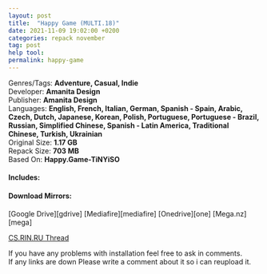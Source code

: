 ```yaml
---
layout: post
title:  "Happy Game (MULTI.18)"
date: 2021-11-09 19:02:00 +0200
categories: repack november
tag: post
help tool:                                                                                               |
permalink: happy-game
---
```

Genres/Tags: **Adventure, Casual, Indie**                                                                                      
Developer: **Amanita Design**                                                                            
Publisher: **Amanita Design**                                                                             
Languages: **English, French, Italian, German, Spanish - Spain, Arabic, Czech, Dutch, Japanese, Korean, Polish, Portuguese, Portuguese - Brazil, Russian, Simplified Chinese, Spanish - Latin America, Traditional Chinese, Turkish, Ukrainian**                                                                          
Original Size: **1.17 GB**                                                                           
Repack Size: **703 MB**                                                                                          
Based On: **Happy.Game-TiNYiSO**                                                                                                                                               

<h4><b>Includes:</b></h4> 

<h4><b>Download Mirrors:</b></h4>                                                                              
[Google Drive][gdrive]                                                                                 
[Mediafire][mediafire]                                                                                   
[Onedrive][one]                                                                                
[Mega.nz][mega]

[CS.RIN.RU Thread][rin]

If you have any problems with installation feel free to ask in comments.                                  
If any links are down Please write a comment about it so i can reupload it.


[rin]: https://cs.rin.ru/forum/viewtopic.php?f=10&t=110763
[mediafire]: https://www.mediafire.com/file/jni6btx4x5syoo7/Happy.Game.Repack-Comrade.Medic.rar/file
[one]: https://1drv.ms/u/s!AvGccoJTeuVFa3QtIZTVlFszDt4?e=qKe4co
[gdrive]: https://drive.google.com/file/d/1So1XpkfdV1L59qw5Z-LW3EhdiisHqQJq/view?usp=sharing
[mega]: https://mega.nz/file/1nQTkQDY#HKoQE36HtLF5197bKMEQxNCRg85tBk5mcLUj99nPoxTR